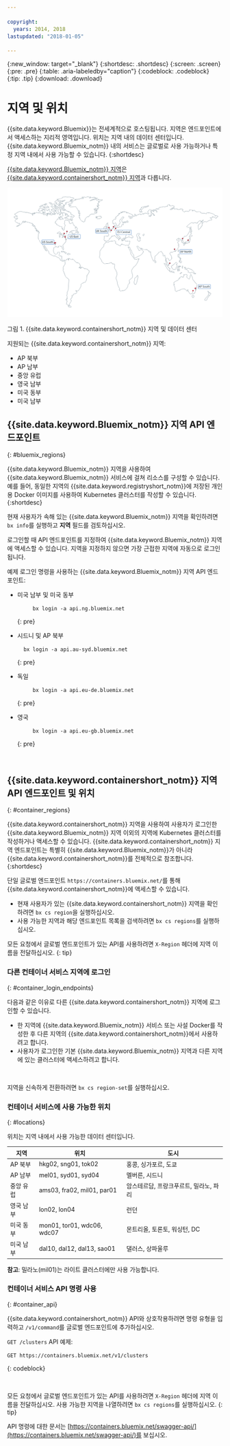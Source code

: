 ```yaml
---

copyright:
  years: 2014, 2018
lastupdated: "2018-01-05"

---
```


{:new_window: target="_blank"}
{:shortdesc: .shortdesc}
{:screen: .screen}
{:pre: .pre}
{:table: .aria-labeledby="caption"}
{:codeblock: .codeblock}
{:tip: .tip}
{:download: .download}

# 지역 및 위치
{{site.data.keyword.Bluemix}}는 전세계적으로 호스팅됩니다. 지역은 엔드포인트에서 액세스하는 지리적 영역입니다. 위치는 지역 내의 데이터 센터입니다. {{site.data.keyword.Bluemix_notm}} 내의 서비스는 글로벌로 사용 가능하거나 특정 지역 내에서 사용 가능할 수 있습니다.
{:shortdesc}

[{{site.data.keyword.Bluemix_notm}} 지역](#bluemix_regions)은 [{{site.data.keyword.containershort_notm}} 지역](#container_regions)과 다릅니다.

![{{site.data.keyword.containershort_notm}} 지역 및 데이터 센터](/images/regions.png)

그림 1. {{site.data.keyword.containershort_notm}} 지역 및 데이터 센터

지원되는 {{site.data.keyword.containershort_notm}} 지역:
  * AP 북부
  * AP 남부
  * 중앙 유럽
  * 영국 남부
  * 미국 동부
  * 미국 남부




## {{site.data.keyword.Bluemix_notm}} 지역 API 엔드포인트
{: #bluemix_regions}

{{site.data.keyword.Bluemix_notm}} 지역을 사용하여 {{site.data.keyword.Bluemix_notm}} 서비스에 걸쳐 리소스를 구성할 수 있습니다. 예를 들어, 동일한 지역의 {{site.data.keyword.registryshort_notm}}에 저장된 개인용 Docker 이미지를 사용하여 Kubernetes 클러스터를 작성할 수 있습니다.
{:shortdesc}

현재 사용자가 속해 있는 {{site.data.keyword.Bluemix_notm}} 지역을 확인하려면 `bx info`를 실행하고 **지역** 필드를 검토하십시오.

로그인할 때 API 엔드포인트를 지정하여 {{site.data.keyword.Bluemix_notm}} 지역에 액세스할 수 있습니다. 지역을 지정하지 않으면 가장 근접한 지역에 자동으로 로그인됩니다.

예제 로그인 명령을 사용하는 {{site.data.keyword.Bluemix_notm}} 지역 API 엔드포인트:

  * 미국 남부 및 미국 동부
      ```
           bx login -a api.ng.bluemix.net
      ```
      {: pre}

  * 시드니 및 AP 북부
      ```
        bx login -a api.au-syd.bluemix.net
      ```
      {: pre}

  * 독일
      ```
           bx login -a api.eu-de.bluemix.net
      ```
      {: pre}

  * 영국
      ```
           bx login -a api.eu-gb.bluemix.net
      ```
      {: pre}



<br />


## {{site.data.keyword.containershort_notm}} 지역 API 엔드포인트 및 위치
{: #container_regions}

{{site.data.keyword.containershort_notm}} 지역을 사용하여 사용자가 로그인한 {{site.data.keyword.Bluemix_notm}} 지역 이외의 지역에 Kubernetes 클러스터를 작성하거나 액세스할 수 있습니다. {{site.data.keyword.containershort_notm}} 지역 엔드포인트는 특별히 {{site.data.keyword.Bluemix_notm}}가 아니라 {{site.data.keyword.containershort_notm}}를 전체적으로 참조합니다.
{:shortdesc}

단일 글로벌 엔드포인트 `https://containers.bluemix.net/`를 통해 {{site.data.keyword.containershort_notm}}에 액세스할 수 있습니다.
* 현재 사용자가 있는 {{site.data.keyword.containershort_notm}} 지역을 확인하려면 `bx cs region`을 실행하십시오.
* 사용 가능한 지역과 해당 엔드포인트 목록을 검색하려면 `bx cs regions`를 실행하십시오. 

모든 요청에서 글로벌 엔드포인트가 있는 API를 사용하려면 `X-Region` 헤더에 지역 이름을 전달하십시오.
{: tip}

### 다른 컨테이너 서비스 지역에 로그인
{: #container_login_endpoints}

다음과 같은 이유로 다른 {{site.data.keyword.containershort_notm}} 지역에 로그인할 수 있습니다.
  * 한 지역에 {{site.data.keyword.Bluemix_notm}} 서비스 또는 사설 Docker를 작성한 후 다른 지역의 {{site.data.keyword.containershort_notm}}에서 사용하려고 합니다.
  * 사용자가 로그인한 기본 {{site.data.keyword.Bluemix_notm}} 지역과 다른 지역에 있는 클러스터에 액세스하려고 합니다.

</br>

지역을 신속하게 전환하려면 `bx cs region-set`를 실행하십시오.

### 컨테이너 서비스에 사용 가능한 위치
{: #locations}

위치는 지역 내에서 사용 가능한 데이터 센터입니다.

  | 지역 | 위치 | 도시 |
  |--------|----------|------|
  | AP 북부 | hkg02, sng01, tok02 | 홍콩, 싱가포르, 도쿄 |
  | AP 남부     | mel01, syd01, syd04        | 멜버른, 시드니 |
  | 중앙 유럽     | ams03, fra02, mil01, par01        | 암스테르담, 프랑크푸르트, 밀라노, 파리 |
  | 영국 남부      | lon02, lon04         | 런던 |
  | 미국 동부      | <ph class="mon">mon01, </ph>tor01, wdc06, wdc07        | <ph class="mon">몬트리올, </ph>토론토, 워싱턴, DC |
  | 미국 남부     | dal10, dal12, dal13, sao01<!--sao-paolo--></ph>       | 댈러스, 상파울루<!--sao-paolo--></ph> |

**참고**: 밀라노(mil01)는 라이트 클러스터에만 사용 가능합니다.

### 컨테이너 서비스 API 명령 사용
{: #container_api}

{{site.data.keyword.containershort_notm}} API와 상호작용하려면 명령 유형을 입력하고 `/v1/command`를 글로벌 엔드포인트에 추가하십시오.

`GET /clusters` API 예제:
  ```
  GET https://containers.bluemix.net/v1/clusters
  ```
  {: codeblock}

</br>

모든 요청에서 글로벌 엔드포인트가 있는 API를 사용하려면 `X-Region` 헤더에 지역 이름을 전달하십시오. 사용 가능한 지역을 나열하려면 `bx cs regions`를 실행하십시오.
{: tip}

API 명령에 대한 문서는 [https://containers.bluemix.net/swagger-api/](https://containers.bluemix.net/swagger-api/)를 보십시오.
